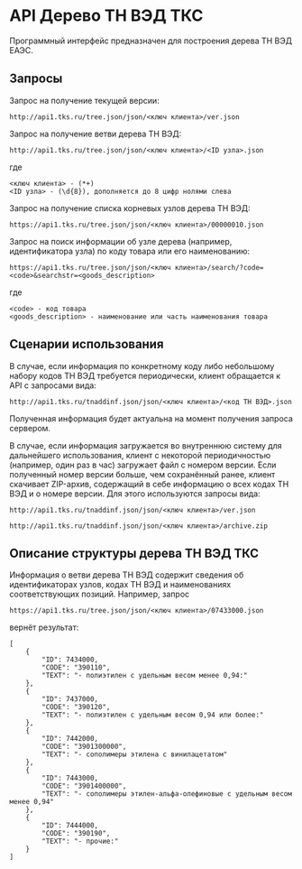 # API Дерево ТН ВЭД ТКС

Программный интерфейс предназначен для построения дерева ТН ВЭД ЕАЭС.

## Запросы

Запрос на получение текущей версии:

    http://api1.tks.ru/tree.json/json/<ключ клиента>/ver.json

Запрос на получение ветви дерева ТН ВЭД:

    http://api1.tks.ru/tree.json/json/<ключ клиента>/<ID узла>.json

где

    <ключ клиента> - (*+)  
    <ID узла> - (\d{8}), дополняется до 8 цифр нолями слева

Запрос на получение списка корневых узлов дерева ТН ВЭД:

    https://api1.tks.ru/tree.json/json/<ключ клиента>/00000010.json

Запрос на поиск информации об узле дерева (например, идентификатора узла) по коду товара или его наименованию:

    https://api1.tks.ru/tree.json/json/<ключ клиента>/search/?code=<code>&searchstr=<goods_description>

где

    <code> - код товара  
    <goods_description> - наименование или часть наименования товара

## Сценарии использования

В случае, если информация по конкретному коду либо небольшому набору кодов ТН ВЭД требуется периодически, клиент обращается к API с запросами вида:

    http://api1.tks.ru/tnaddinf.json/json/<ключ клиента>/<код ТН ВЭД>.json
Полученная информация будет актуальна на момент получения запроса сервером.

В случае, если информация загружается во внутреннюю систему для дальнейшего использования, клиент с некоторой периодичностью (например, один раз в час) загружает файл с номером версии. Если полученный номер версии больше, чем сохранённый ранее, клиент скачивает ZIP-архив, содержащий в себе информацию о всех кодах ТН ВЭД и о номере версии. Для этого используются запросы вида:

    http://api1.tks.ru/tnaddinf.json/json/<ключ клиента>/ver.json

    http://api1.tks.ru/tnaddinf.json/json/<ключ клиента>/archive.zip

## Описание структуры дерева ТН ВЭД ТКС

Информация о ветви дерева ТН ВЭД содержит сведения об идентификаторах узлов, кодах ТН ВЭД и наименованиях соответствующих позиций. Например, запрос

    https://api1.tks.ru/tree.json/json/<ключ клиента>/07433000.json

вернёт результат:

    [
        {
            "ID": 7434000,
            "CODE": "390110",
            "TEXT": "- полиэтилен с удельным весом менее 0,94:"
        },
        {
            "ID": 7437000,
            "CODE": "390120",
            "TEXT": "- полиэтилен с удельным весом 0,94 или более:"
        },
        {
            "ID": 7442000,
            "CODE": "3901300000",
            "TEXT": "- сополимеры этилена с винилацетатом"
        },
        {
            "ID": 7443000,
            "CODE": "3901400000",
            "TEXT": "- сополимеры этилен-альфа-олефиновые с удельным весом менее 0,94"
        },
        {
            "ID": 7444000,
            "CODE": "390190",
            "TEXT": "- прочие:"
        }
    ]
